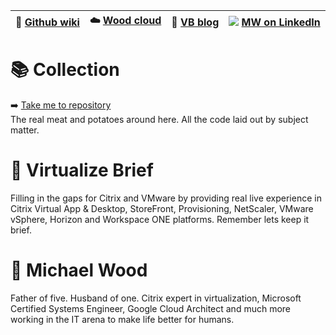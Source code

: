 |:newspaper: [Github wiki](https://github.com/virtualizebrief/home/wiki)|:cloud: [Wood cloud](https://marketplace.woodcloud.one/)|:ledger: [VB blog](https://virtualizebrief.woodcloud.one/)|![](https://i.stack.imgur.com/gVE0j.png) [MW on LinkedIn](https://www.linkedin.com/in/michaelcharleswood/)|
|---|---|---|---|

 # :books: Collection
:arrow_right: [Take me to repository](https://github.com/virtualizebrief/collection) <br>
The real meat and potatoes around here. All the code laid out by subject matter.

# :briefcase: Virtualize Brief
Filling in the gaps for Citrix and VMware by providing real live experience in Citrix Virtual App & Desktop, StoreFront, Provisioning, NetScaler, VMware vSphere, Horizon and Workspace ONE platforms. Remember lets keep it brief.

# :walking: Michael Wood
Father of five. Husband of one. Citrix expert in virtualization, Microsoft Certified Systems Engineer, Google Cloud Architect and much more working in the IT arena to make life better for humans.
